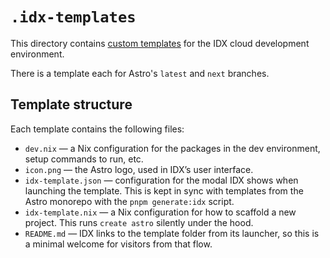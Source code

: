 # `.idx-templates`

This directory contains [custom templates](https://developers.google.com/idx/guides/custom-templates) for the IDX cloud development environment. 

There is a template each for Astro's `latest` and `next` branches.

## Template structure

Each template contains the following files: 

- `dev.nix` — a Nix configuration for the packages in the dev environment, setup commands to run, etc.
- `icon.png` — the Astro logo, used in IDX’s user interface.
- `idx-template.json` — configuration for the modal IDX shows when launching the template. This is kept in sync with templates from the Astro monorepo with the `pnpm generate:idx` script.
- `idx-template.nix` — a Nix configuration for how to scaffold a new project. This runs `create astro` silently under the hood.
- `README.md` — IDX links to the template folder from its launcher, so this is a minimal welcome for visitors from that flow.
